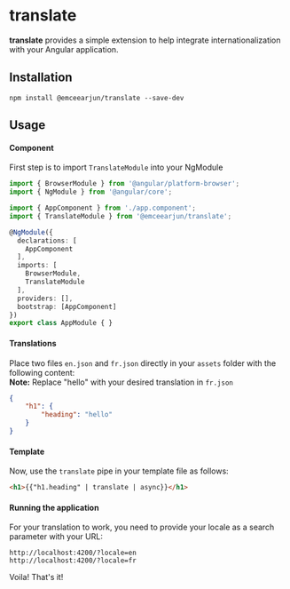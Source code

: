 # translate
<b>translate</b> provides a simple extension to help integrate internationalization with your Angular application.

## Installation
```posh
npm install @emceearjun/translate --save-dev
```

## Usage

#### Component
First step is to import `TranslateModule` into your NgModule
```ts
import { BrowserModule } from '@angular/platform-browser';
import { NgModule } from '@angular/core';

import { AppComponent } from './app.component';
import { TranslateModule } from '@emceearjun/translate';

@NgModule({
  declarations: [
    AppComponent
  ],
  imports: [
    BrowserModule,
    TranslateModule
  ],
  providers: [],
  bootstrap: [AppComponent]
})
export class AppModule { }
```

#### Translations
Place two files `en.json` and `fr.json` directly in your `assets` folder with the following content:<br>
<b>Note:</b> Replace "hello" with your desired translation in `fr.json`
```json
{
    "h1": {
        "heading": "hello"
    }
}
```

#### Template
Now, use the `translate` pipe in your template file as follows:
```html
<h1>{{"h1.heading" | translate | async}}</h1>
```

#### Running the application
For your translation to work, you need to provide your locale as a search parameter with your URL:
```
http://localhost:4200/?locale=en
http://localhost:4200/?locale=fr
```

Voila! That's it!
